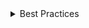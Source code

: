 <details>
<summary>
Best Practices
</summary>

### Do

- Prefer using an `InfoLabel` if the info button is intended to be associated with a label.
- Set `aria-label` to an appropriate value if the InfoButton is not associated with a label.

### Don't

- Because the Popover isn't always visible, don't include information that people must know in order to complete the field.

</details>
